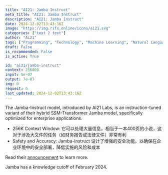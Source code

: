 ```yaml
---
title: "AI21: Jamba Instruct"
meta_title: "AI21: Jamba Instruct"
description: "AI21: Jamba Instruct"
date: 2024-12-02T13:43:16Z
image: "https://img.rifx.online/icons/ai21.svg"
categories: ["text 2 text"]
author: "Ai21"
tags: ["Programming", "Technology", "Machine Learning", "Natural Language Processing", "Chatbots"]
draft: False
is_recommended: False
is_active: True

id: "ai21/jamba-instruct"
context: 256000
input: 5e-07
output: 7e-07
img: 0
request: 0
last_updated: 2024-12-02T13:43:16Z
---
```


The Jamba-Instruct model, introduced by AI21 Labs, is an instruction-tuned variant of their hybrid SSM-Transformer Jamba model, specifically optimized for enterprise applications.

- 256K Context Window: 它可以处理大量信息，相当于一本400页的小说，这对于涉及大文件的任务（如财务报告或法律文件）非常有利
- Safety and Accuracy: Jamba-Instruct 设计了增强的安全功能，以确保在企业环境中的安全部署，降低实施的风险和成本

Read their [announcement](https://www.ai21.com/blog/announcing-jamba) to learn more.

Jamba has a knowledge cutoff of February 2024.

